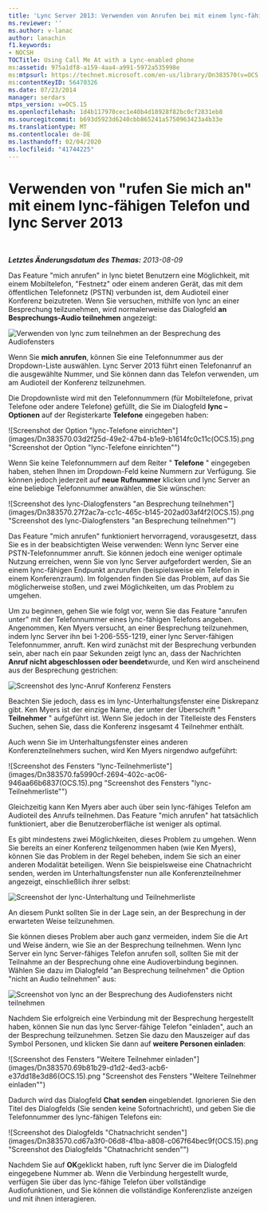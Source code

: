 ```yaml
---
title: 'Lync Server 2013: Verwenden von Anrufen bei mit einem lync-fähigen Telefon'
ms.reviewer: ''
ms.author: v-lanac
author: lanachin
f1.keywords:
- NOCSH
TOCTitle: Using Call Me At with a Lync-enabled phone
ms:assetid: 975a1df8-a159-4aa4-a991-5972a535998e
ms:mtpsurl: https://technet.microsoft.com/en-us/library/Dn383570(v=OCS.15)
ms:contentKeyID: 56470326
ms.date: 07/23/2014
manager: serdars
mtps_version: v=OCS.15
ms.openlocfilehash: 1d4b117970cec1e40b4d18928f82bc0cf2831eb8
ms.sourcegitcommit: b693d5923d6240cbb865241a5750963423a4b33e
ms.translationtype: MT
ms.contentlocale: de-DE
ms.lasthandoff: 02/04/2020
ms.locfileid: "41744225"
---
```

<div data-xmlns="http://www.w3.org/1999/xhtml">

<div class="topic" data-xmlns="http://www.w3.org/1999/xhtml" data-msxsl="urn:schemas-microsoft-com:xslt" data-cs="http://msdn.microsoft.com/en-us/">

<div data-asp="http://msdn2.microsoft.com/asp">

# <a name="using-call-me-at-with-a-lync-enabled-phone-and-lync-server-2013"></a>Verwenden von "rufen Sie mich an" mit einem lync-fähigen Telefon und lync Server 2013

</div>

<div id="mainSection">

<div id="mainBody">

<span> </span>

_**Letztes Änderungsdatum des Themas:** 2013-08-09_

Das Feature "mich anrufen" in lync bietet Benutzern eine Möglichkeit, mit einem Mobiltelefon, "Festnetz" oder einem anderen Gerät, das mit dem öffentlichen Telefonnetz (PSTN) verbunden ist, dem Audioteil einer Konferenz beizutreten. Wenn Sie versuchen, mithilfe von lync an einer Besprechung teilzunehmen, wird normalerweise das Dialogfeld **an Besprechungs-Audio teilnehmen** angezeigt:

![Verwenden von lync zum teilnehmen an der Besprechung des Audiofensters](images/Dn383570.e28f17f0-9f17-44ef-b893-f4ef132f47ac(OCS.15).png "Verwenden von lync zum teilnehmen an der Besprechung des Audiofensters")

Wenn Sie **mich anrufen**, können Sie eine Telefonnummer aus der Dropdown-Liste auswählen. Lync Server 2013 führt einen Telefonanruf an die ausgewählte Nummer, und Sie können dann das Telefon verwenden, um am Audioteil der Konferenz teilzunehmen.

Die Dropdownliste wird mit den Telefonnummern (für Mobiltelefone, privat Telefone oder andere Telefone) gefüllt, die Sie im Dialogfeld **lync – Optionen** auf der Registerkarte **Telefone** eingegeben haben:

![Screenshot der Option "lync-Telefone einrichten"](images/Dn383570.03d2f25d-49e2-47b4-b1e9-b1614fc0c11c(OCS.15).png "Screenshot der Option "lync-Telefone einrichten"")

Wenn Sie keine Telefonnummern auf dem Reiter " **Telefone** " eingegeben haben, stehen Ihnen im Dropdown-Feld keine Nummern zur Verfügung. Sie können jedoch jederzeit auf **neue Rufnummer** klicken und lync Server an eine beliebige Telefonnummer anwählen, die Sie wünschen:

![Screenshot des lync-Dialogfensters "an Besprechung teilnehmen"](images/Dn383570.27f2ac7a-cc1c-465c-b145-202ad03af4f2(OCS.15).png "Screenshot des lync-Dialogfensters "an Besprechung teilnehmen"")

Das Feature "mich anrufen" funktioniert hervorragend, vorausgesetzt, dass Sie es in der beabsichtigten Weise verwenden: Wenn lync Server eine PSTN-Telefonnummer anruft. Sie können jedoch eine weniger optimale Nutzung erreichen, wenn Sie von lync Server aufgefordert werden, Sie an einem lync-fähigen Endpunkt anzurufen (beispielsweise ein Telefon in einem Konferenzraum). Im folgenden finden Sie das Problem, auf das Sie möglicherweise stoßen, und zwei Möglichkeiten, um das Problem zu umgehen.

Um zu beginnen, gehen Sie wie folgt vor, wenn Sie das Feature "anrufen unter" mit der Telefonnummer eines lync-fähigen Telefons angeben. Angenommen, Ken Myers versucht, an einer Besprechung teilzunehmen, indem lync Server ihn bei 1-206-555-1219, einer lync Server-fähigen Telefonnummer, anruft. Ken wird zunächst mit der Besprechung verbunden sein, aber nach ein paar Sekunden zeigt lync an, dass der Nachrichten **Anruf nicht abgeschlossen oder beendet**wurde, und Ken wird anscheinend aus der Besprechung gestrichen:

![Screenshot des lync-Anruf Konferenz Fensters](images/Dn383570.c2a81727-8751-41b5-946a-03a1b75b9d95(OCS.15).png "Screenshot des lync-Anruf Konferenz Fensters")

Beachten Sie jedoch, dass es im lync-Unterhaltungsfenster eine Diskrepanz gibt. Ken Myers ist der einzige Name, der unter der Überschrift " **Teilnehmer** " aufgeführt ist. Wenn Sie jedoch in der Titelleiste des Fensters Suchen, sehen Sie, dass die Konferenz insgesamt 4 Teilnehmer enthält.

Auch wenn Sie im Unterhaltungsfenster eines anderen Konferenzteilnehmers suchen, wird Ken Myers nirgendwo aufgeführt:

![Screenshot des Fensters "lync-Teilnehmerliste"](images/Dn383570.fa5990cf-2694-402c-ac06-946aa66b6837(OCS.15).png "Screenshot des Fensters "lync-Teilnehmerliste"")

Gleichzeitig kann Ken Myers aber auch über sein lync-fähiges Telefon am Audioteil des Anrufs teilnehmen. Das Feature "mich anrufen" hat tatsächlich funktioniert, aber die Benutzeroberfläche ist weniger als optimal.

Es gibt mindestens zwei Möglichkeiten, dieses Problem zu umgehen. Wenn Sie bereits an einer Konferenz teilgenommen haben (wie Ken Myers), können Sie das Problem in der Regel beheben, indem Sie sich an einer anderen Modalität beteiligen. Wenn Sie beispielsweise eine Chatnachricht senden, werden im Unterhaltungsfenster nun alle Konferenzteilnehmer angezeigt, einschließlich ihrer selbst:

![Screenshot der lync-Unterhaltung und Teilnehmerliste](images/Dn383570.9b5ff6d6-9f73-467c-99a7-ef3aa8bd7e7a(OCS.15).png "Screenshot der lync-Unterhaltung und Teilnehmerliste")

An diesem Punkt sollten Sie in der Lage sein, an der Besprechung in der erwarteten Weise teilzunehmen.

Sie können dieses Problem aber auch ganz vermeiden, indem Sie die Art und Weise ändern, wie Sie an der Besprechung teilnehmen. Wenn lync Server ein lync Server-fähiges Telefon anrufen soll, sollten Sie mit der Teilnahme an der Besprechung ohne eine Audioverbindung beginnen. Wählen Sie dazu im Dialogfeld "an Besprechung teilnehmen" die Option "nicht an Audio teilnehmen" aus:

![Screenshot von lync an der Besprechung des Audiofensters nicht teilnehmen](images/Dn383570.280a148d-cce5-4b02-87f9-9f78f17a81c1(OCS.15).png "Screenshot von lync an der Besprechung des Audiofensters nicht teilnehmen")

Nachdem Sie erfolgreich eine Verbindung mit der Besprechung hergestellt haben, können Sie nun das lync Server-fähige Telefon "einladen", auch an der Besprechung teilzunehmen. Setzen Sie dazu den Mauszeiger auf das Symbol Personen, und klicken Sie dann auf **weitere Personen einladen**:

![Screenshot des Fensters "Weitere Teilnehmer einladen"](images/Dn383570.69b81b29-d1d2-4ed3-acb6-e37dd18e3d86(OCS.15).png "Screenshot des Fensters "Weitere Teilnehmer einladen"")

Dadurch wird das Dialogfeld **Chat senden** eingeblendet. Ignorieren Sie den Titel des Dialogfelds (Sie senden keine Sofortnachricht), und geben Sie die Telefonnummer des lync-fähigen Telefons ein:

![Screenshot des Dialogfelds "Chatnachricht senden"](images/Dn383570.cd67a3f0-06d8-41ba-a808-c067f64bec9f(OCS.15).png "Screenshot des Dialogfelds "Chatnachricht senden"")

Nachdem Sie auf **OK**geklickt haben, ruft lync Server die im Dialogfeld eingegebene Nummer ab. Wenn die Verbindung hergestellt wurde, verfügen Sie über das lync-fähige Telefon über vollständige Audiofunktionen, und Sie können die vollständige Konferenzliste anzeigen und mit ihnen interagieren.

</div>

<span> </span>

</div>

</div>

</div>

